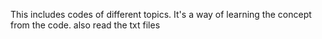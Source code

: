 This includes codes of different topics.
It's a way of learning the concept from the code.
also read the txt files
